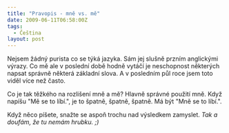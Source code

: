 ```yaml
---
title: "Pravopis - mně vs. mě"
date: 2009-06-11T06:58:00Z
tags:
  - Čeština
layout: post
---
```

Nejsem žádný purista co se týká jazyka. Sám jej slušně przním anglickými výrazy. Co mě ale v poslední době hodně vytáčí je neschopnost některých napsat správně některá základní slova. A v posledním půl roce jsem toto viděl více než často.

Co je tak těžkého na rozlišení mně a mě? Hlavně správné použití mně. Když napíšu "Mě se to líbí.", je to špatně, špatně, špatně. Má být "Mně se to líbí.".

Když něco píšete, snažte se aspoň trochu nad výsledkem zamyslet. _Tak a doufám, že tu nemám hrubku. ;)_